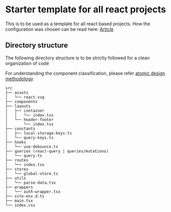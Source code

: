 # Starter template for all react projects

This is to be used as a template for all react based projects. How the configuration was chosen can be read here: [Article](https://blog.stackademic.com/crafting-the-perfect-react-project-a-comprehensive-guide-to-directory-structure-and-essential-9bb0e32ba7aa)

## Directory structure

The following directory structure is to be strictly followed for a clean organization of code

For understanding the component classification, please refer [atomic design methodology](https://atomicdesign.bradfrost.com/chapter-2/)

```
src
├── assets
│   └── react.svg
├── components
├── layouts
│   ├── container
│   │   └── index.tsx
│   └── header-footer
│       └── index.tsx
├── constants
│   ├── local-storage-keys.ts
│   └── query-keys.ts
├── hooks
│   └── use-debounce.ts
├── queries (react-query | queries/mutations)
│   └── query.ts
├── routes
│   └── index.tsx
├── stores
│   └── global-store.ts
├── utils
│   └── parse-data.tsx
├── wrappers
│   └── auth-wrapper.tsx
├── vite-env.d.ts
├── main.tsx
└── index.css
```
